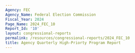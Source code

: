 ```yaml
---
Agency: FEC
Agency_Name: Federal Election Commission
Fiscal_Year: 2024
Page_Name: 2024_FEC_10
Report_Id: '10'
layout: congressional-reports
permalink: /resources/congressional-reports/2024_FEC_10
title: Agency Quarterly High-Priorty Program Report
---
```

